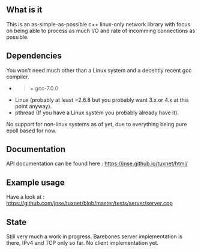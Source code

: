 What is it
----------

This is an as-simple-as-possible c++ linux-only network library with focus on
being able to process as much I/O and rate of incomming connections as possible.

Dependencies
------------
You won't need much other than a Linux system and a decently recent gcc
compiler.

* >= gcc-7.0.0
* Linux (probably at least >2.6.8 but you probably want 3.x or 4.x at this
  point anyway).
* pthread (If you have a Linux system you probably already have it).

No support for non-linux systems as of yet, due to everything being pure
epoll based for now.

Documentation
-------------

API documentation can be found here : https://jnse.github.io/tuxnet/html/

Example usage
-------------

Have a look at : 
https://github.com/jnse/tuxnet/blob/master/tests/server/server.cpp

State
-----

Still very much a work in progress. Barebones server implementation is there,
IPv4 and TCP only so far. No client implementation yet.

